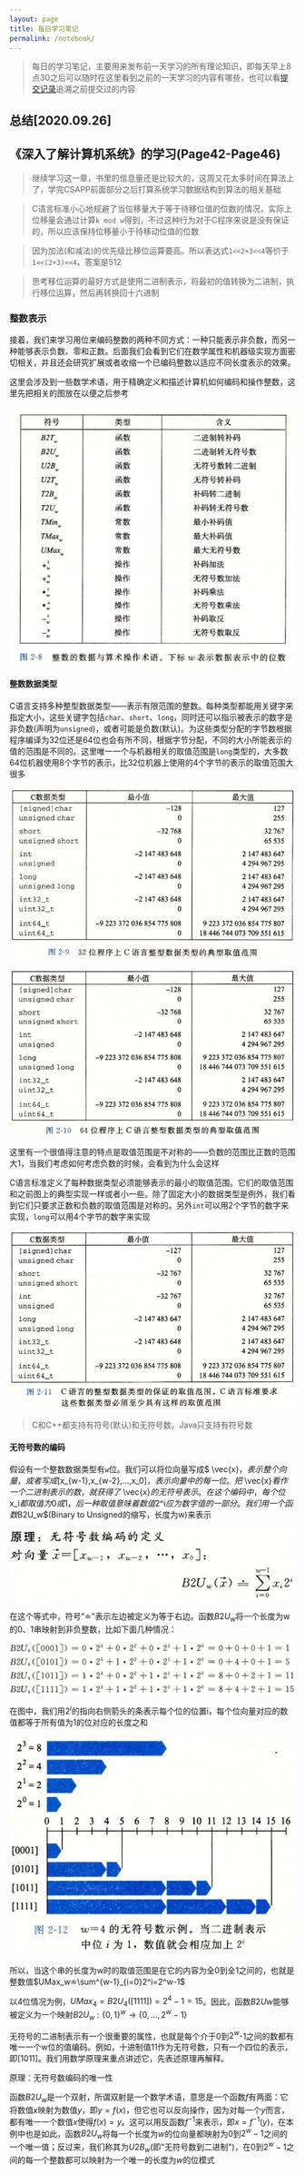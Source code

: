 ```yaml
---
layout: page
title: 每日学习笔记
permalink: /notebook/
---
```


> 每日的学习笔记，主要用来发布前一天学习的所有理论知识，即每天早上8点30之后可以随时在这里看到之前的一天学习的内容有哪些，也可以看[提交记录](https://github.com/GadHao/gadhao.github.io/commits/master)追溯之前提交过的内容

## 总结[2020.09.26]

## 《深入了解计算机系统》的学习(Page42-Page46)

> 继续学习这一章，书里的信息量还是比较大的，这周又花太多时间在算法上了，学完CSAPP前面部分之后打算系统学习数据结构到算法的相关基础

> C语言标准小心地规避了当位移量大于等于待移位值的位数的情况，实际上位移量会通过计算`k mod w`得到，不过这种行为对于C程序来说是没有保证的，所以应该保持位移量小于待移动位值的位数

> 因为加法(和减法)的优先级比移位运算要高。所以表达式`1<<2+3<<4`等价于`1<<(2+3)<<4`，答案是512

> 思考移位运算的最好方式是使用二进制表示，将最初的值转换为二进制，执行移位运算，然后再转换回十六进制

### 整数表示

接着，我们来学习用位来编码整数的两种不同方式：一种只能表示非负数，而另一种能够表示负数、零和正数。后面我们会看到它们在数学属性和机器级实现方面密切相关，并且还会研究扩展或者收缩一个已编码整数以适应不同长度表示的效果。

这里会涉及到一些数学术语，用于精确定义和描述计算机如何编码和操作整数，这里先把相关的图放在以便之后参考

![](/assets/img/CSAPP-36.JPG)

#### 整数数据类型

C语言支持多种整型数据类型——表示有限范围的整数。每种类型都能用关键字来指定大小，这些关键字包括`char`、`short`、`long`，同时还可以指示被表示的数字是非负数(声明为`unsigned`)，或者可能是负数(默认)。为这些类型分配的字节数根据程序编译为32位还是64位也会有所不同，根据字节分配，不同的大小所能表示的值的范围是不同的。这里唯一一个与机器相关的取值范围是`long`类型的，大多数64位机器使用8个字节的表示，比32位机器上使用的4个字节的表示的取值范围大很多

![](/assets/img/CSAPP-37.JPG)

![](/assets/img/CSAPP-38.JPG)

这里有一个很值得注意的特点是取值范围是不对称的——负数的范围比正数的范围大1，当我们考虑如何考虑负数的时候，会看到为什么会这样

C语言标准定义了每种数据类型必须能够表示的最小的取值范围。它们的取值范围和之前图上的典型实现一样或者小一些。除了固定大小的数据类型是例外，我们看到它们只要求正数和负数的取值范围是对称的。另外`int`可以用2个字节的数字来实现，`long`可以用4个字节的数字来实现

![](/assets/img/CSAPP-39.JPG)

> C和C++都支持有符号(默认)和无符号数。Java只支持有符号数



#### 无符号数的编码

假设有一个整数数据类型有`w`位。我们可以将位向量写成$ \vec{x}$，表示整个向量，或者写成$[x_{w-1},x_{w-2},…,x_0]$，表示向量中的每一位。把$ \vec{x}$看作一个二进制表示的数，就获得了$ \vec{x}$的无符号表示。在这个编码中，每个位$x_i$都取值为0或1，后一种取值意味着数值$2^i$应为数字值的一部分。我们用一个函数$B2U_w$(Binary to Unsigned的缩写，长度为w)来表示

![](/assets/img/CSAPP-40.JPG)

在这个等式中，符号"≐"表示左边被定义为等于右边。函数$B2U_w$将一个长度为w的0、1串映射到非负整数，比如下面几种情况：

![](/assets/img/CSAPP-41.JPG)

在图中，我们用$2^i$的指向右侧箭头的条表示每个位的位置i，每个位向量对应的数值都等于所有值为1的位对应的长度之和

![](/assets/img/CSAPP-42.JPG)

所以，当这个串的长度为w时的取值范围是在它的内容为全0到全1之间的，也就是整数值$UMax_w≐\sum^{w-1}_{i=0}2^i=2^w-1$

以4位情况为例，$UMax_4=B2U_4([1111])=2^4-1=15$。因此，函数$B2Uw$能够被定义为一个映射$B2U_w:\{0,1\}^w→\{0,…,2^w-1\}$

无符号的二进制表示有一个很重要的属性，也就是每个介于$0$到$2^w$-1之间的数都有唯一一个w位的值编码。例如，十进制值11作为无符号数，只有一个四位的表示，即$[1011]$。我们用数学原理来重点讲述它，先表述原理再解释。

原理：无符号数编码的唯一性

函数$B2U_w$是一个双射，所谓双射是一个数学术语，意思是一个函数$f$有两面：它将数值$x$映射为数值$y$，即$y=f(x)$，但它也可以反向操作，因为对每一个$y$而言，都有唯一一个数值$x$使得$f(x)=y$。这可以用反函数$f^{-1}$来表示，即$x=f^{-1}(y)$，在本例中也是如此，函数$B2U_w$将每一个长度为$w$的位向量都映射为$0$到$2^w-1$之间的一个唯一值；反过来，我们称其为$U2B_w$(即"无符号数到二进制")，在$0$到$2^w-1$之间的每一个整数都可以映射为一个唯一的长度为$w$的位模式

<br><br><br><br><br><br>